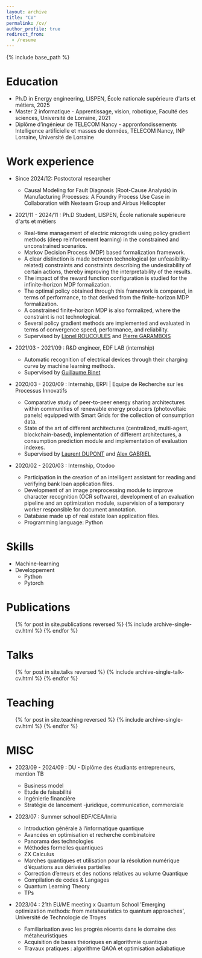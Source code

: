 ```yaml
---
layout: archive
title: "CV"
permalink: /cv/
author_profile: true
redirect_from:
  - /resume
---
```


{% include base_path %}

Education
======
* Ph.D in Energy engineering, LISPEN, École nationale supérieure d'arts et métiers, 2025
* Master 2 informatique - Apprentissage, vision, robotique, Faculté des sciences, Université de Lorraine, 2021
* Diplôme d’ingénieur de TELECOM Nancy - appronfondissements Intelligence artificielle et masses de données, TELECOM Nancy, INP Lorraine, Université de Lorraine

Work experience
======
* Since 2024/12: Postoctoral researcher
  * Causal Modeling for Fault Diagnosis (Root-Cause Analysis) in Manufacturing Processes: A Foundry Process Use Case in Collaboration with Nexteam Group and Airbus Helicopter

* 2021/11 - 2024/11 : Ph.D Student, LISPEN, École nationale supérieure d'arts et métiers
  * Real-time management of electric microgrids using policy gradient methods (deep reinforcement learning) in the constrained and unconstrained scenarios.
  * Markov Decision Process (MDP) based formalization framework. 
  * A clear distinction is made between technological (or unfeasibility-related) constraints and constraints describing the undesirability of certain actions, thereby improving the interpretability of the results. 
  * The impact of the reward function configuration is studied for the infinite-horizon MDP formalization. 
  * The optimal policy obtained through this framework is compared, in terms of performance, to that derived from the finite-horizon MDP formalization. 
  * A constrained finite-horizon MDP is also formalized, where the constraint is not technological.
  * Several policy gradient methods are implemented and evaluated in terms of convergence speed, performance, and reliability.
  * Supervised by [Lionel ROUCOULES](https://fr.linkedin.com/in/roucoules-lionel-7b5b2435) and [Pierre GARAMBOIS](https://fr.linkedin.com/in/pierre-garambois-5b712013b)
 
* 2021/03 - 2021/09 : R&D engineer, EDF LAB (internship)
  * Automatic recognition of electrical devices through their charging curve by machine learning methods.
  * Supervised by [Guillaume Binet](https://www.linkedin.com/in/guillaume-binet-825533200?trk=people-guest_people_search-card)

* 2020/03 - 2020/09 :  Internship, ERPI | Equipe de Recherche sur les Processus Innovatifs 
  * Comparative study of peer-to-peer energy sharing architectures within communities of renewable energy producers (photovoltaic panels) equipped with Smart Grids for the collection of consumption data. 
  * State of the art of different architectures (centralized, multi-agent, blockchain-based), implementation of different architectures, a consumption prediction module and implementation of evaluation indexes.
  * Supervised by [Laurent DUPONT](https://www.linkedin.com/in/guillaume-binet-825533200?trk=people-guest_people_search-card) and [Alex GABRIEL]()

* 2020/02 - 2020/03 : Internship, Otodoo
  * Participation in the creation of an intelligent assistant for reading and verifying bank loan application files. 
  * Development of an image preprocessing module to improve character recognition (OCR software), development of an evaluation pipeline and an optimization module, supervision of a temporary worker responsible for document annotation. 
  * Database made up of real estate loan application files. 
  * Programming language: Python
  
Skills
======
* Machine-learning
* Developpement
  * Python
  * Pytorch

Publications
======
  <ul>{% for post in site.publications reversed %}
    {% include archive-single-cv.html %}
  {% endfor %}</ul>
  
Talks
======
  <ul>{% for post in site.talks reversed %}
    {% include archive-single-talk-cv.html  %}
  {% endfor %}</ul>
  
Teaching
======
  <ul>{% for post in site.teaching reversed %}
    {% include archive-single-cv.html %}
  {% endfor %}</ul>

MISC
======
* 2023/09 - 2024/09 : DU - Diplôme des étudiants entrepreneurs, mention TB
  * Business model
  * Etude de faisabilité
  * Ingénierie financière
  * Stratégie de lancement -juridique, communication, commerciale

* 2023/07 : Summer school EDF/CEA/Inria
  * Introduction générale à l’informatique quantique
  * Avancées en optimisation et recherche combinatoire
  * Panorama des technologies
  * Méthodes formelles quantiques
  * ZX Calculus
  * Marches quantiques et utilisation pour la résolution numérique d’équations aux dérivées partielles
  * Correction d’erreurs et des notions relatives au volume Quantique
  * Compilation de codes & Langages
  * Quantum Learning Theory
  * TPs

* 2023/04 : 21th EU/ME meeting x Quantum School 'Emerging optimization methods: from metaheuristics to quantum approaches', Université de Technologie de Troyes
  * Familiarisation avec les progrès récents dans le domaine des métaheuristiques
  * Acquisition de bases théoriques en algorithmie quantique 
  * Travaux pratiques : algorithme QAOA et optimisation adiabatique